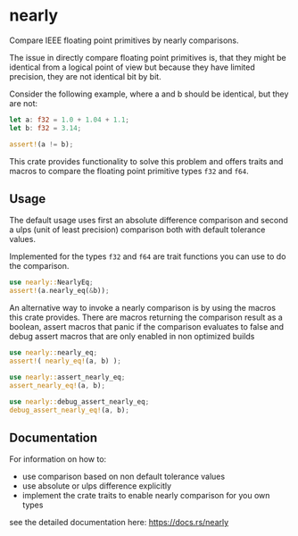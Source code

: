 # nearly

Compare IEEE floating point primitives by nearly comparisons.

The issue in directly compare floating point primitives is, that they might be identical from a
logical point of view but because they have limited precision, they are not identical bit by bit.

Consider the following example, where a and b should be identical, but they are not:

```rust
let a: f32 = 1.0 + 1.04 + 1.1;
let b: f32 = 3.14;

assert!(a != b);
```

This crate provides functionality to solve this problem and offers traits and macros to compare
the floating point primitive types `f32` and `f64`.

## Usage

The default usage uses first an absolute difference comparison and second a ulps (unit of least
precision) comparison both with default tolerance values.

Implemented for the types `f32` and `f64` are trait functions you can use to do the comparison.

```rust
use nearly::NearlyEq;
assert!(a.nearly_eq(&b));
```

An alternative way to invoke a nearly comparison is by using the macros this crate provides.
There are macros returning the comparison result as a boolean, assert macros that panic if the
comparison evaluates to false and debug assert macros that are only enabled in non optimized builds

```rust
use nearly::nearly_eq;
assert!( nearly_eq!(a, b) );

use nearly::assert_nearly_eq;
assert_nearly_eq!(a, b);

use nearly::debug_assert_nearly_eq;
debug_assert_nearly_eq!(a, b);
```

## Documentation

For information on how to:

- use comparison based on non default tolerance values
- use absolute or ulps difference explicitly
- implement the crate traits to enable nearly comparison for you own types

see the detailed documentation here: https://docs.rs/nearly